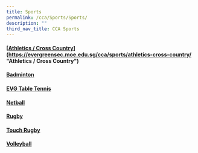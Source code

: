 ```yaml
---
title: Sports
permalink: /cca/Sports/Sports/
description: ""
third_nav_title: CCA Sports
---
```

#### [[Athletics / Cross Country](/cca/Sports/Athletics-Cross-Country/)](https://evergreensec.moe.edu.sg/cca/sports/athletics-cross-country/ "Athletics / Cross Country")

#### [Badminton](/cca/Sports/Badminton/)

#### [EVG Table Tennis](/cca/Sports/EVG-Table-Tennis/)

#### [Netball](/cca/Sports/Netball/)

#### [Rugby](/cca/Sports/Rugby/)

#### [Touch Rugby](/cca/Sports/Touch-Rugby/)

#### [Volleyball](/cca/Sports/Volleyball/)